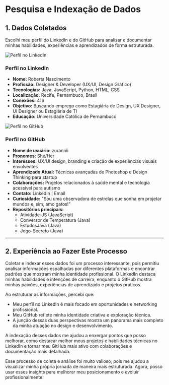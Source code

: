 # Pesquisa e Indexação de Dados

## 1. Dados Coletados

Escolhi meu perfil do LinkedIn e do GitHub para analisar e documentar minhas habilidades, experiências e aprendizados de forma estruturada.

<img src="URL_da_Imagem" alt="Perfil no LinkedIn">

### Perfil no LinkedIn
- **Nome:** Roberta Nascimento  
- **Profissão:** Designer & Developer (UX/UI, Design Gráfico)  
- **Tecnologias:** Java, JavaScript, Python, HTML, CSS  
- **Localização:** Recife, Pernambuco, Brasil  
- **Conexões:** 416  
- **Objetivo:** Buscando emprego como Estagiária de Design, UX Designer, UI Designer ou Estagiária de TI  
- **Educação:** Universidade Católica de Pernambuco  

<img src="URL_da_Imagem" alt="Perfil no GitHub">

### Perfil no GitHub
- **Nome de usuário:** zurannii  
- **Pronomes:** She/Her  
- **Interesses:** UX/UI design, branding e criação de experiências visuais envolventes  
- **Aprendizado Atual:** Técnicas avançadas de Photoshop e Design Thinking para startup  
- **Colaborações:** Projetos relacionados à saúde mental e tecnologia acessível para autismo  
- **Contato:** LinkedIn | Email  
- **Curiosidade:** "Sou uma observadora de estrelas que sonha em projetar mundos e, sim, amo gatos!"  
- **Repositórios principais:**
  - Atividade-JS (JavaScript)
  - Conversor de Temperatura (Java)
  - EstudosJava (Java)
  - Jogo-Secreto (Java)

---

## 2. Experiência ao Fazer Este Processo

Coletar e indexar esses dados foi um processo interessante, pois permitiu analisar informações espalhadas por diferentes plataformas e encontrar padrões que mostram minha identidade profissional. O LinkedIn destaca minhas habilidades e intenções de carreira, enquanto o GitHub mostra minhas paixões, experiências de aprendizado e projetos práticos.

Ao estruturar as informações, percebi que:
- Meu perfil no LinkedIn é mais focado em oportunidades e networking profissional.
- Meu GitHub reflete minha identidade criativa e exploração técnica.
- A junção dessas duas perspectivas mostra um panorama mais completo da minha atuação no design e desenvolvimento.

A indexação desses dados me ajudou a enxergar pontos que posso melhorar, como destacar melhor meus projetos e habilidades técnicas no LinkedIn e tornar meu GitHub mais ativo com colaborações e documentação mais detalhada.

Esse processo de coleta e análise foi muito valioso, pois me ajudou a visualizar minha própria jornada de maneira mais estruturada. Agora, posso usar esses insights para melhorar meu posicionamento e evoluir profissionalmente! 
